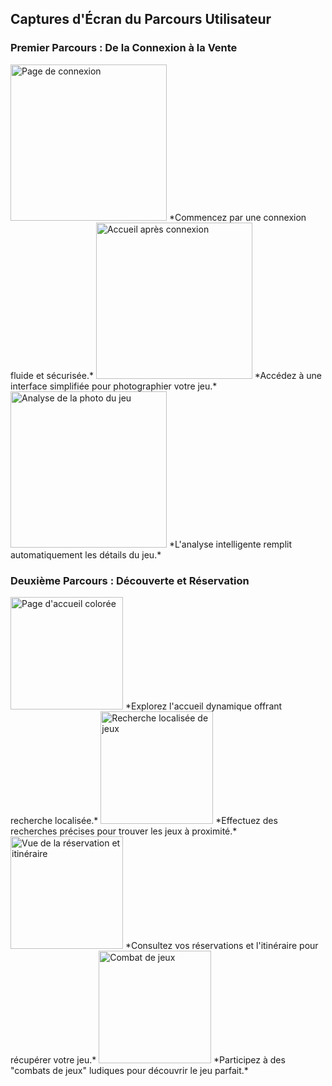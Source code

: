## Captures d'Écran du Parcours Utilisateur

### Premier Parcours : De la Connexion à la Vente

<img src="https://res.cloudinary.com/dgmantli3/image/upload/v1712592412/SecondRound/Connection.png" alt="Page de connexion" width="250"/>
*Commencez par une connexion fluide et sécurisée.*
<img src="https://res.cloudinary.com/dgmantli3/image/upload/v1712592410/SecondRound/LandingCust.png" alt="Accueil après connexion" width="250"/>
*Accédez à une interface simplifiée pour photographier votre jeu.*
<img src="https://res.cloudinary.com/dgmantli3/image/upload/v1712592408/SecondRound/Output%20GPT.png" alt="Analyse de la photo du jeu" width="250"/>
*L'analyse intelligente remplit automatiquement les détails du jeu.*

### Deuxième Parcours : Découverte et Réservation

<img src="https://res.cloudinary.com/dgmantli3/image/upload/v1712592410/SecondRound/Pageclient.png" alt="Page d'accueil colorée" width="180"/>
*Explorez l'accueil dynamique offrant recherche localisée.*
<img src="https://res.cloudinary.com/dgmantli3/image/upload/v1712592417/SecondRound/Recherche.png" alt="Recherche localisée de jeux" width="180"/>
*Effectuez des recherches précises pour trouver les jeux à proximité.*
<img src="https://res.cloudinary.com/dgmantli3/image/upload/w_500,h_300/v1712592413/SecondRound/Aller.png" alt="Vue de la réservation et itinéraire" width="180"/>
*Consultez vos réservations et l'itinéraire pour récupérer votre jeu.*
<img src="https://res.cloudinary.com/dgmantli3/image/upload/w_500,h_300/v1712592416/SecondRound/Combat.png" alt="Combat de jeux" width="180"/>
*Participez à des "combats de jeux" ludiques pour découvrir le jeu parfait.*
